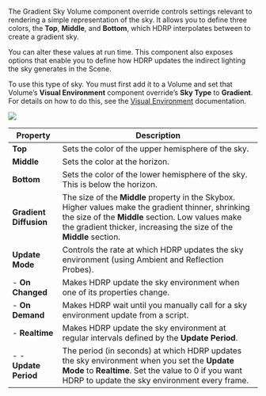 The Gradient Sky Volume component override controls settings relevant to rendering a simple representation of the sky. It allows you to define three colors, the **Top**, **Middle**, and **Bottom**, which HDRP interpolates between to create a gradient sky.

You can alter these values at run time. This component also exposes options that enable you to define how HDRP updates the indirect lighting the sky generates in the Scene.

To use this type of sky. You must first add it to a Volume and set that Volume’s **Visual Environment** component override’s **Sky Type** to **Gradient**. For details on how to do this, see the [Visual Environment](https://github.com/Unity-Technologies/ScriptableRenderPipeline/wiki/HDRP-Visual-Environment) documentation.

![](https://github.com/Unity-Technologies/ScriptableRenderPipeline/wiki/Pages/HDRP/Images/SceneSettingsGradientSky1.png)

| Property               | Description                                                  |
| ---------------------- | ------------------------------------------------------------ |
| **Top**                | Sets the color of the upper hemisphere of the sky.           |
| **Middle**             | Sets the color at the horizon.                               |
| **Bottom**             | Sets the color of the lower hemisphere of the sky. This is below the horizon. |
| **Gradient Diffusion** | The size of the **Middle** property in the Skybox. Higher values make the gradient thinner, shrinking the size of the **Middle** section. Low values make the gradient thicker, increasing the size of the **Middle** section. |
| **Update Mode**        | Controls the rate at which HDRP updates the sky environment (using Ambient and Reflection Probes). |
| - **On Changed**       | Makes HDRP update the sky environment when one of its properties change. |
| - **On Demand**        | Makes HDRP wait until you manually call for a sky environment update from a script. |
| - **Realtime**         | Makes HDRP update the sky environment at regular intervals defined by the **Update Period**. |
| - - **Update Period**  | The period (in seconds) at which HDRP updates the sky environment when you set the **Update Mode** to **Realtime**. Set the value to 0 if you want HDRP to update the sky environment every frame. |
